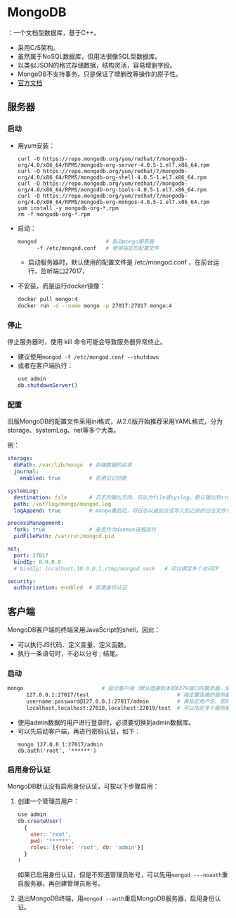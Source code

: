 
# MongoDB

：一个文档型数据库，基于C++。
- 采用C/S架构。
- 虽然属于NoSQL数据库，但用法很像SQL型数据库。
- 以类似JSON的格式存储数据，结构灵活，容易增删字段。
- MongoDB不支持事务，只是保证了增删改等操作的原子性。
- [官方文档](https://docs.mongodb.com/v4.0/introduction/)

## 服务器

### 启动

- 用yum安装：
  ```
  curl -O https://repo.mongodb.org/yum/redhat/7/mongodb-org/4.0/x86_64/RPMS/mongodb-org-server-4.0.5-1.el7.x86_64.rpm
  curl -O https://repo.mongodb.org/yum/redhat/7/mongodb-org/4.0/x86_64/RPMS/mongodb-org-shell-4.0.5-1.el7.x86_64.rpm
  curl -O https://repo.mongodb.org/yum/redhat/7/mongodb-org/4.0/x86_64/RPMS/mongodb-org-tools-4.0.5-1.el7.x86_64.rpm
  curl -O https://repo.mongodb.org/yum/redhat/7/mongodb-org/4.0/x86_64/RPMS/mongodb-org-mongos-4.0.5-1.el7.x86_64.rpm
  yum install -y mongodb-org-*.rpm
  rm -f mongodb-org-*.rpm
  ```

- 启动：
  ```sh
  mongod                      # 启动mongo服务器
        -f /etc/mongod.conf   # 使用指定的配置文件
  ```
  - 启动服务器时，默认使用的配置文件是 /etc/mongod.conf ，在前台运行，监听端口27017，

- 不安装，而是运行docker镜像：
  ```sh
  docker pull mongo:4
  docker run -d --name mongo -p 27017:27017 mongo:4
  ```

### 停止

停止服务器时，使用 kill 命令可能会导致服务器异常终止。
- 建议使用`mongod -f /etc/mongod.conf --shutdown`
- 或者在客户端执行：
  ```js
  use admin
  db.shutdownServer()
  ```

### 配置

旧版MongoDB的配置文件采用ini格式，从2.6版开始推荐采用YAML格式，分为storage、systemLog、net等多个大类。

例：
```yaml
storage:
  dbPath: /var/lib/mongo  # 存储数据的目录
  journal:
    enabled: true         # 启用日记功能

systemLog:
  destination: file       # 日志的输出方向，可以为file或syslog，默认输出到stdout
  path: /var/log/mongo/mongod.log
  logAppend: true         # mongo重启后，将日志以追加方式写入到之前的日志文件中，而不是从头覆盖

processManagement:
  fork: true              # 是否作为daemon进程运行
  pidFilePath: /var/run/mongod.pid

net:
  port: 27017
  bindIp: 0.0.0.0
  # bindIp: localhost,10.0.0.1,/tmp/mongod.sock   # 可以绑定多个访问IP

security:
  authorization: enabled  # 启用身份认证
```

## 客户端

MongoDB客户端的终端采用JavaScript的shell，因此：
- 可以执行JS代码、定义变量、定义函数。
- 执行一条语句时，不必以分号 ; 结尾。

### 启动

```sh
mongo                         # 启动客户端（默认连接到本机6379端口的服务器，使用test数据库）
      127.0.0.1:27017/test                            # 指定要连接的服务器、数据库
      username:password@127.0.0.1:27017/admin         # 再指定用户名、密码
      localhost,localhost:27018,localhost:27019/test  # 可以指定多个服务器
```
- 使用admin数据的用户进行登录时，必须要切换到admin数据库。
- 可以先启动客户端，再进行密码认证，如下：
    ```
    mongo 127.0.0.1:27017/admin
    db.auth('root', '******')
    ```

### 启用身份认证

MongoDB默认没有启用身份认证，可按以下步骤启用：
1. 创建一个管理员用户：
    ```js
    use admin
    db.createUser(
      {
        user: 'root',
        pwd: '******',
        roles: [{role: 'root', db: 'admin'}]
      }
    )
    ```
    如果已启用身份认证，但是不知道管理员账号，可以先用`mongod ---noauth`重启服务器，再创建管理员账号。

2. 退出MongoDB终端，用`mongod --auth`重启MongoDB服务器，启用身份认证。
